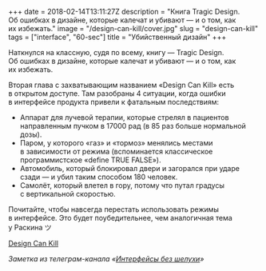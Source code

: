 +++
date = 2018-02-14T13:11:27Z
description = "Книга Tragic Design. Об ошибках в дизайне, которые калечат и убивают — и о том, как их избежать."
image = "/design-can-kill/cover.jpg"
slug = "design-can-kill"
tags = ["interface", "60-sec"]
title = "Убийственный дизайн"
+++

Наткнулся на классную, судя по всему, книгу — Tragic Design. Об ошибках в дизайне, которые калечат и убивают — и о том, как их избежать.

Вторая глава с захватывающим названием «Design Can Kill» есть в открытом доступе. Там разобраны 4 ситуации, когда ошибки в интерфейсе продукта привели к фатальным последствиям:

- Аппарат для лучевой терапии, которые стрелял в пациентов направленным пучком в 17000 рад (в 85 раз больше нормальной дозы).
- Паром, у которого «газ» и «тормоз» менялись местами в зависимости от режима (вспоминается классическое программистское «define TRUE FALSE»).
- Автомобиль, который блокировал двери и загорался при ударе сзади — и убил таким способом 180 человек.
- Самолёт, который влетел в гору, потому что путал градусы с вертикальной скоростью.

Почитайте, чтобы навсегда перестать использовать режимы в интерфейсе. Это будет поубедительнее, чем аналогичная тема у Раскина ツ

<p class="big">
<a href="https://www.safaribooksonline.com/library/view/tragic-design/9781491923603/ch02.html">Design Can Kill</a>
</p>

<div class="row">
<div class="col-xs-12 col-sm-10 col-md-8"><p><em>Заметка из телеграм-канала <span class="nowrap"><i class="fa fa-star-o color-sin"></i> «<a href="https://t.me/dangry">Интерфейсы без шелухи</a>»</span></em></p></div>
</div>

